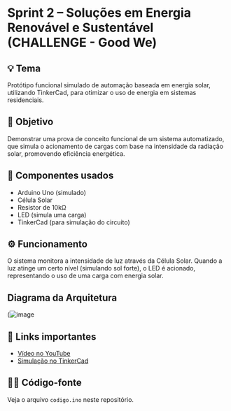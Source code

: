 # Sprint 2 – Soluções em Energia Renovável e Sustentável (CHALLENGE - Good We)

## 💡 Tema
Protótipo funcional simulado de automação baseada em energia solar, utilizando TinkerCad, para otimizar o uso de energia em sistemas residenciais.

## 🎯 Objetivo
Demonstrar uma prova de conceito funcional de um sistema automatizado, que simula o acionamento de cargas com base na intensidade da radiação solar, promovendo eficiência energética.

## 🔧 Componentes usados
- Arduino Uno (simulado)
- Célula Solar 
- Resistor de 10kΩ
- LED (simula uma carga)
- TinkerCad (para simulação do circuito)

## ⚙️ Funcionamento
O sistema monitora a intensidade de luz através da Célula Solar. Quando a luz atinge um certo nível (simulando sol forte), o LED é acionado, representando o uso de uma carga com energia solar.

## Diagrama da Arquitetura
(![image](https://github.com/user-attachments/assets/eff15e6d-8bef-44b5-ad93-bab71181efcc)



## 🔗 Links importantes
- [Vídeo no YouTube](https://youtu.be/udZc2jsmgb4)
- [Simulação no TinkerCad](https://www.tinkercad.com/things/i8p939seK8s-sprint2-sres)

## 👩‍💻 Código-fonte
Veja o arquivo `codigo.ino` neste repositório.
